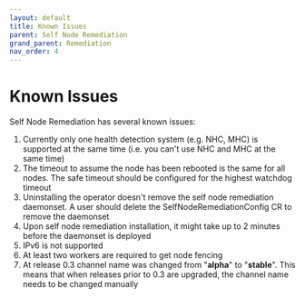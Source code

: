 ```yaml
---
layout: default
title: Known Issues
parent: Self Node Remediation
grand_parent: Remediation
nav_order: 4
---
```


# Known Issues
Self Node Remediation has several known issues:
1. Currently only one health detection system (e.g. NHC, MHC) is supported at the same time (i.e. you can't use NHC and MHC at the same time)
2. The timeout to assume the node has been rebooted is the same for all nodes. The safe timeout should be configured for the highest watchdog timeout
3. Uninstalling the operator doesn't remove the self node remediation daemonset. A user should delete the SelfNodeRemediationConfig CR to remove the daemonset
4. Upon self node remediation installation, it might take up to 2 minutes before the daemonset is deployed
5. IPv6 is not supported
6. At least two workers are required to get node fencing
7. At release 0.3 channel name was changed from "**alpha**" to "**stable**". This means that when releases prior to 0.3 are upgraded, the channel name needs to be changed manually 

